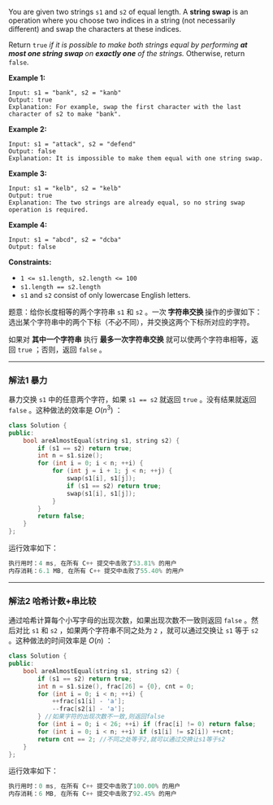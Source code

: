 <p>You are given two strings <code>s1</code> and <code>s2</code> of equal length. A <strong>string swap</strong> is an operation where you choose two indices in a string (not necessarily different) and swap the characters at these indices.</p>

<p>Return <code>true</code> <em>if it is possible to make both strings equal by performing <strong>at most one string swap </strong>on <strong>exactly one</strong> of the strings. </em>Otherwise, return <code>false</code>.</p>
 
<p><strong>Example 1:</strong></p>

```clike
Input: s1 = "bank", s2 = "kanb"
Output: true
Explanation: For example, swap the first character with the last character of s2 to make "bank". 
```

<p><strong>Example 2:</strong></p>

```clike
Input: s1 = "attack", s2 = "defend"
Output: false
Explanation: It is impossible to make them equal with one string swap.
```
 
<p><strong>Example 3:</strong></p>

```clike
Input: s1 = "kelb", s2 = "kelb"
Output: true
Explanation: The two strings are already equal, so no string swap operation is required.
```

 
<p><strong>Example 4:</strong></p>

```clike
Input: s1 = "abcd", s2 = "dcba"
Output: false
```

 
<p><strong>Constraints:</strong></p>

<ul>
	<li><code>1 &lt;= s1.length, s2.length &lt;= 100</code></li>
	<li><code>s1.length == s2.length</code></li>
	<li><code>s1</code> and <code>s2</code> consist of only lowercase English letters.</li>
</ul>

题意：给你长度相等的两个字符串 <code>s1</code> 和 <code>s2</code> 。一次<strong> 字符串交换 </strong>操作的步骤如下：选出某个字符串中的两个下标（不必不同），并交换这两个下标所对应的字符。
<p>如果对 <strong>其中一个字符串</strong> 执行 <strong>最多一次字符串交换</strong> 就可以使两个字符串相等，返回 <code>true</code> ；否则，返回 <code>false</code> 。</p>

---
### 解法1 暴力
暴力交换 `s1` 中的任意两个字符，如果 `s1 == s2` 就返回 `true` 。没有结果就返回 `false` 。这种做法的效率是 $O(n^3)$ ：
```cpp
class Solution {
public:
    bool areAlmostEqual(string s1, string s2) {
        if (s1 == s2) return true;
        int n = s1.size();
        for (int i = 0; i < n; ++i) {
            for (int j = i + 1; j < n; ++j) {
                swap(s1[i], s1[j]);
                if (s1 == s2) return true;
                swap(s1[i], s1[j]);
            }
        }
        return false;
    }
};
```
运行效率如下：
```cpp
执行用时：4 ms, 在所有 C++ 提交中击败了53.81% 的用户
内存消耗：6.1 MB, 在所有 C++ 提交中击败了55.40% 的用户
```
---
### 解法2 哈希计数+串比较
通过哈希计算每个小写字母的出现次数，如果出现次数不一致则返回 `false` 。然后对比 `s1` 和 `s2` ，如果两个字符串不同之处为 `2` ，就可以通过交换让 `s1` 等于 `s2` 。这种做法的时间效率是 $O(n)$ ：
```cpp
class Solution {
public:
    bool areAlmostEqual(string s1, string s2) {
        if (s1 == s2) return true;
        int n = s1.size(), frac[26] = {0}, cnt = 0;
        for (int i = 0; i < n; ++i) {
            ++frac[s1[i] - 'a'];
            --frac[s2[i] - 'a'];
        } //如果字符的出现次数不一致,则返回false
        for (int i = 0; i < 26; ++i) if (frac[i] != 0) return false;
        for (int i = 0; i < n; ++i) if (s1[i] != s2[i]) ++cnt;
        return cnt == 2; //不同之处等于2,就可以通过交换让s1等于s2
    }
};
```
运行效率如下：
```cpp
执行用时：0 ms, 在所有 C++ 提交中击败了100.00% 的用户
内存消耗：6 MB, 在所有 C++ 提交中击败了92.45% 的用户
```
